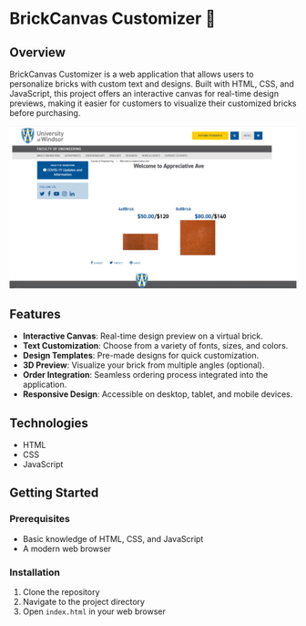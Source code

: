 # BrickCanvas Customizer 🧱

## Overview

BrickCanvas Customizer is a web application that allows users to personalize bricks with custom text and designs. Built with HTML, CSS, and JavaScript, this project offers an interactive canvas for real-time design previews, making it easier for customers to visualize their customized bricks before purchasing.

![BrickCanvas Customizer Screenshot](mainPage.PNG)

## Features

- **Interactive Canvas**: Real-time design preview on a virtual brick.
- **Text Customization**: Choose from a variety of fonts, sizes, and colors.
- **Design Templates**: Pre-made designs for quick customization.
- **3D Preview**: Visualize your brick from multiple angles (optional).
- **Order Integration**: Seamless ordering process integrated into the application.
- **Responsive Design**: Accessible on desktop, tablet, and mobile devices.

## Technologies

- HTML
- CSS
- JavaScript

## Getting Started

### Prerequisites

- Basic knowledge of HTML, CSS, and JavaScript
- A modern web browser

### Installation

1. Clone the repository
2. Navigate to the project directory
3. Open `index.html` in your web browser

